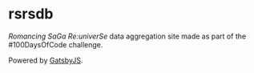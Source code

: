 # rsrsdb

*Romancing SaGa Re:univerSe* data aggregation site made as part of the #100DaysOfCode challenge.

Powered by [GatsbyJS](https://www.gatsbyjs.org/). 